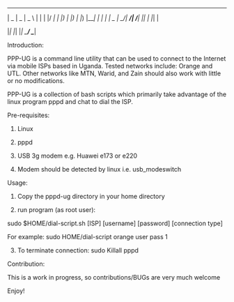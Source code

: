  ____  ____  ____       _   _  ____ 
|  _ \|  _ \|  _ \     | | | |/ ___|
| |_) | |_) | |_) |____| | | | |  _ 
|  __/|  __/|  __/_____| |_| | |_| |

|_|   |_|   |_|         \___/ \____|
 

Introduction:

PPP-UG is a command line utility that can be used to connect to the
Internet via mobile ISPs based in Uganda.  Tested networks include: Orange and UTL.  Other networks like MTN, Warid, and Zain should also work with little or no modifications.

PPP-UG is a collection of bash scripts which primarily take advantage of the linux program pppd and chat to dial the ISP.


Pre-requisites:

1) Linux

2) pppd 

3) USB 3g modem e.g. Huawei e173 or e220

4) Modem should be detected by linux i.e. usb_modeswitch


Usage:

1) Copy the pppd-ug directory in your home directory

2) run program (as root user):

sudo $HOME/dial-script.sh [ISP] [username] [password] [connection type]

For example:
sudo HOME/dial-script orange user pass 1

3) To terminate connection:
sudo Killall pppd

Contribution:

This is a work in progress, so contributions/BUGs are very much welcome

Enjoy!
